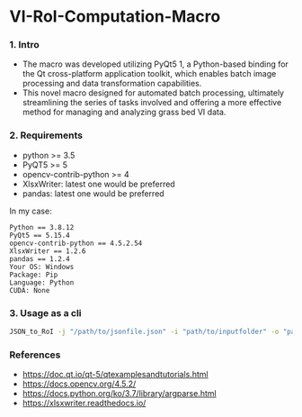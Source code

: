 # VI-RoI-Computation-Macro

### 1. Intro
* The macro was developed utilizing PyQt5 1, a Python-based binding for the Qt cross-platform application toolkit, which enables batch image processing and data transformation capabilities. 
* This novel macro designed for automated batch processing, ultimately streamlining the series of tasks involved and offering a more effective method for managing and analyzing grass bed VI data.

### 2. Requirements
* python >= 3.5
* PyQT5 >= 5
* opencv-contrib-python >= 4
* XlsxWriter: latest one would be preferred
* pandas: latest one would be preferred

In my case:

```
Python == 3.8.12
PyQt5 == 5.15.4
opencv-contrib-python == 4.5.2.54
XlsxWriter == 1.2.6
pandas == 1.2.4
Your OS: Windows
Package: Pip
Language: Python
CUDA: None
```

### 3. Usage as a cli
```bash
JSON_to_RoI -j "/path/to/jsonfile.json" -i "path/to/inputfolder" -o "path/to/outputfolder"
```

### References
- https://doc.qt.io/qt-5/qtexamplesandtutorials.html
- https://docs.opencv.org/4.5.2/
- https://docs.python.org/ko/3.7/library/argparse.html
- https://xlsxwriter.readthedocs.io/
